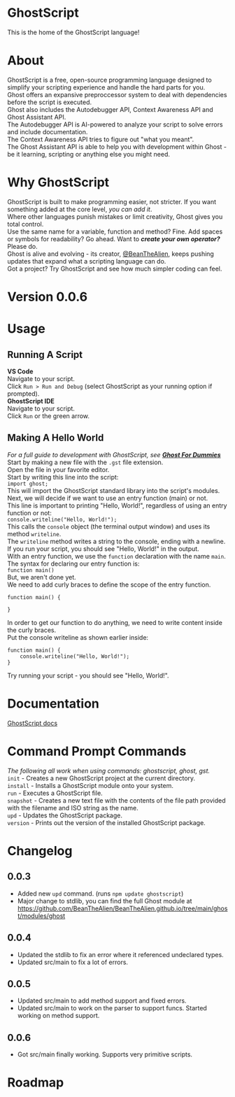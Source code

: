 # GhostScript
This is the home of the GhostScript language!

# About
GhostScript is a free, open-source programming language designed to simplify your scripting experience and handle the hard parts for you.\
Ghost offers an expansive preproccessor system to deal with dependencies before the script is executed.\
Ghost also includes the Autodebugger API, Context Awareness API and Ghost Assistant API.\
The Autodebugger API is AI-powered to analyze your script to solve errors and include documentation.\
The Context Awareness API tries to figure out "what you meant".\
The Ghost Assistant API is able to help you with development within Ghost - be it learning, scripting or anything else you might need.

# Why GhostScript
GhostScript is built to make programming easier, not stricter. If you want something added at the core level, *you can add it*.\
Where other languages punish mistakes or limit creativity, Ghost gives you total control.\
Use the same name for a variable, function and method? Fine. Add spaces or symbols for readability? Go ahead. Want to ***create your own operator?*** Please do.\
Ghost is alive and evolving - its creator, [@BeanTheAlien](https://github.com/BeanTheAlien), keeps pushing updates that expand what a scripting language can do.\
Got a project? Try GhostScript and see how much simpler coding can feel.

# Version 0.0.6

<!--# Downloads
## Stable-->
<!--ghostscript - <a href="" download>download</a>-->

<!--## Unstable-->
<!--ghostscript - <a href="" download>download</a>-->

<!--# Install-->
<!--Install with npm:
```
npm install ghostscript
```

Install by download:
1. Go to the downloads section.
2. Download the version you want. (suggested stable@recent)
3. Run `ghostscript-wizard.exe`
4. Optionally add modules you want preinstalled on your system (this helps with performance with high-dependency/long scripts!)
5. Complete the installation
-->

# Usage
## Running A Script
**VS Code**\
Navigate to your script.\
Click `Run > Run and Debug` (select GhostScript as your running option if prompted).\
**GhostScript IDE**\
Navigate to your script.\
Click `Run` or the green arrow.
## Making A Hello World
*For a full guide to development with GhostScript, see **[Ghost For Dummies](https://docs.google.com/document/d/1yntdIvCY6ATQ7Lp2TrRnakA3mU7svRQF1-CldOq83hc/edit?usp=drivesdk)***\
Start by making a new file with the `.gst` file extension.\
Open the file in your favorite editor.\
Start by writing this line into the script:\
`import ghost;`\
This will import the GhostScript standard library into the script's modules.\
Next, we will decide if we want to use an entry function (main) or not.\
This line is important to printing "Hello, World!", regardless of using an entry function or not:\
`console.writeline("Hello, World!");`\
This calls the `console` object (the terminal output window) and uses its method `writeline`.\
The `writeline` method writes a string to the console, ending with a newline.\
If you run your script, you should see "Hello, World!" in the output.\
With an entry function, we use the `function` declaration with the name `main`.\
The syntax for declaring our entry function is:\
`function main()`\
But, we aren't done yet.\
We need to add curly braces to define the scope of the entry function.
```
function main() {

}
```
In order to get our function to do anything, we need to write content inside the curly braces.\
Put the console writeline as shown earlier inside:
```
function main() {
    console.writeline("Hello, World!");
}
```
Try running your script - you should see "Hello, World!".

# Documentation
<a href="https://docs.google.com/document/d/1v5lAGBtDkGrv2eEFVrlzB9dqm6KoyQWsBLZ5BTpgsb0/edit?usp=sharing">GhostScript docs</a>

# Command Prompt Commands
*The following all work when using commands: ghostscript, ghost, gst.*\
`init` - Creates a new GhostScript project at the current directory.\
`install` - Installs a GhostScript module onto your system.\
`run` - Executes a GhostScript file.\
`snapshot` - Creates a new text file with the contents of the file path provided with the filename and ISO string as the name.\
`upd` - Updates the GhostScript package.\
`version` - Prints out the version of the installed GhostScript package.

# Changelog
## 0.0.3
- Added new `upd` command. (runs `npm update ghostscript`)
- Major change to stdlib, you can find the full Ghost module at https://github.com/BeanTheAlien/BeanTheAlien.github.io/tree/main/ghost/modules/ghost
## 0.0.4
- Updated the stdlib to fix an error where it referenced undeclared types.
- Updated src/main to fix a lot of errors.
## 0.0.5
- Updated src/main to add method support and fixed errors.
- Updated src/main to work on the parser to support funcs. Started working on method support.
## 0.0.6
- Got src/main finally working. Supports very primitive scripts.

# Roadmap
~~~- More comprehensive lexer/compiler. (v0.0.6)~~~